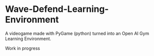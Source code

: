 # Wave-Defend-Learning-Environment
A videogame made with PyGame (python) turned into an Open AI Gym Learning Environment.

Work in progress
